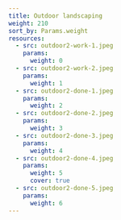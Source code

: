 ```yaml
---
title: Outdoor landscaping
weight: 210
sort_by: Params.weight
resources:
  - src: outdoor2-work-1.jpeg
    params:
      weight: 0
  - src: outdoor2-work-2.jpeg
    params:
      weight: 1
  - src: outdoor2-done-1.jpeg
    params:
      weight: 2
  - src: outdoor2-done-2.jpeg
    params:
      weight: 3
  - src: outdoor2-done-3.jpeg
    params:
      weight: 4
  - src: outdoor2-done-4.jpeg
    params:
      weight: 5
      cover: true
  - src: outdoor2-done-5.jpeg
    params:
      weight: 6
---
```

